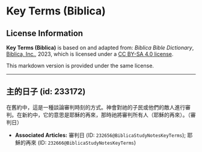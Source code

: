 # Key Terms (Biblica)

## License Information

**Key Terms (Biblica)** is based on and adapted from: _Biblica Bible Dictionary_, [Biblica, Inc.](https://www.biblica.com/), 2023, which is licensed under a [CC BY-SA 4.0 license](https://creativecommons.org/licenses/by-sa/4.0/legalcode.en).

This markdown version is provided under the same license.



--------------------------------

## 主的日子 (id: 233172)

在舊約中，這是一種談論審判時刻的方式。神會對祂的子民或他們的敵人進行審判。在新約中，它的意思是耶穌的再來，那時祂將審判所有人（耶穌的再來）。（審判日）

* **Associated Articles:** 審判日 (ID: `232656@BiblicaStudyNotesKeyTerms`); 耶穌的再來 (ID: `232666@BiblicaStudyNotesKeyTerms`)

